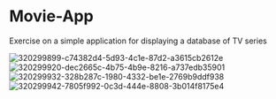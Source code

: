 # Movie-App
Exercise on a simple application for displaying a database of TV series

![320299899-c74382d4-5d93-4c1e-87d2-a3615cb2612e](https://github.com/Sytabram/Movie-App/assets/57447052/39ca98fb-db85-48a0-b42b-7a6204fd247b)
![320299920-dec2665c-4b75-4b9e-8216-a737edb35901](https://github.com/Sytabram/Movie-App/assets/57447052/e27d33b1-69a7-4073-be19-5544072b0a59)
![320299932-328b287c-1980-4332-be1e-2769b9ddf938](https://github.com/Sytabram/Movie-App/assets/57447052/f1941c64-e156-41b5-aeb0-4a896ecac1ec)
![320299942-7805f992-0c3d-444e-8808-3b014f8175e4](https://github.com/Sytabram/Movie-App/assets/57447052/7012509e-0121-4817-ba87-eeeb2053a730)
